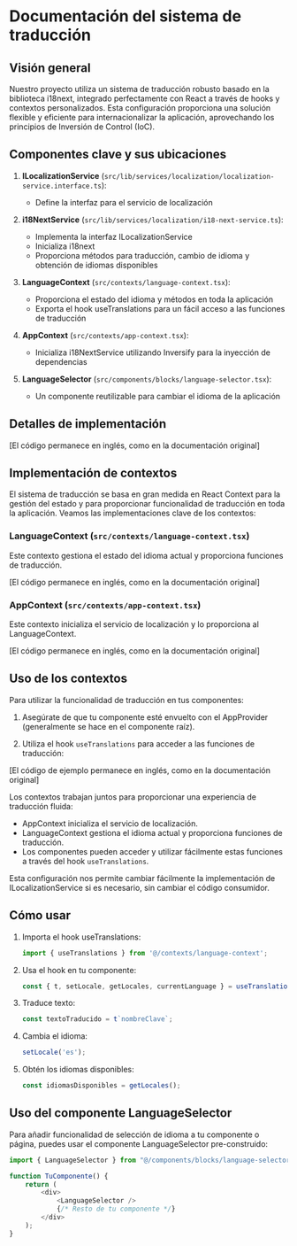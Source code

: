 # Documentación del sistema de traducción

## Visión general

Nuestro proyecto utiliza un sistema de traducción robusto basado en la biblioteca i18next, integrado perfectamente con React a través de hooks y contextos personalizados. Esta configuración proporciona una solución flexible y eficiente para internacionalizar la aplicación, aprovechando los principios de Inversión de Control (IoC).

## Componentes clave y sus ubicaciones

1. **ILocalizationService** (`src/lib/services/localization/localization-service.interface.ts`):
    - Define la interfaz para el servicio de localización

2. **i18NextService** (`src/lib/services/localization/i18-next-service.ts`):
    - Implementa la interfaz ILocalizationService
    - Inicializa i18next
    - Proporciona métodos para traducción, cambio de idioma y obtención de idiomas disponibles

3. **LanguageContext** (`src/contexts/language-context.tsx`):
    - Proporciona el estado del idioma y métodos en toda la aplicación
    - Exporta el hook useTranslations para un fácil acceso a las funciones de traducción

4. **AppContext** (`src/contexts/app-context.tsx`):
    - Inicializa i18NextService utilizando Inversify para la inyección de dependencias

5. **LanguageSelector** (`src/components/blocks/language-selector.tsx`):
    - Un componente reutilizable para cambiar el idioma de la aplicación

## Detalles de implementación

[El código permanece en inglés, como en la documentación original]

## Implementación de contextos

El sistema de traducción se basa en gran medida en React Context para la gestión del estado y para proporcionar funcionalidad de traducción en toda la aplicación. Veamos las implementaciones clave de los contextos:

### LanguageContext (`src/contexts/language-context.tsx`)

Este contexto gestiona el estado del idioma actual y proporciona funciones de traducción.

[El código permanece en inglés, como en la documentación original]

### AppContext (`src/contexts/app-context.tsx`)

Este contexto inicializa el servicio de localización y lo proporciona al LanguageContext.

[El código permanece en inglés, como en la documentación original]

## Uso de los contextos

Para utilizar la funcionalidad de traducción en tus componentes:

1. Asegúrate de que tu componente esté envuelto con el AppProvider (generalmente se hace en el componente raíz).

2. Utiliza el hook `useTranslations` para acceder a las funciones de traducción:

[El código de ejemplo permanece en inglés, como en la documentación original]

Los contextos trabajan juntos para proporcionar una experiencia de traducción fluida:
- AppContext inicializa el servicio de localización.
- LanguageContext gestiona el idioma actual y proporciona funciones de traducción.
- Los componentes pueden acceder y utilizar fácilmente estas funciones a través del hook `useTranslations`.

Esta configuración nos permite cambiar fácilmente la implementación de ILocalizationService si es necesario, sin cambiar el código consumidor.

## Cómo usar

1. Importa el hook useTranslations:
   ```typescript
   import { useTranslations } from '@/contexts/language-context';
   ```

2. Usa el hook en tu componente:
   ```typescript
   const { t, setLocale, getLocales, currentLanguage } = useTranslations('NombreDelEspacio');
   ```

3. Traduce texto:
   ```typescript
   const textoTraducido = t`nombreClave`;
   ```

4. Cambia el idioma:
   ```typescript
   setLocale('es');
   ```

5. Obtén los idiomas disponibles:
   ```typescript
   const idiomasDisponibles = getLocales();
   ```

## Uso del componente LanguageSelector

Para añadir funcionalidad de selección de idioma a tu componente o página, puedes usar el componente LanguageSelector pre-construido:

```typescript
import { LanguageSelector } from "@/components/blocks/language-selector";

function TuComponente() {
    return (
        <div>
            <LanguageSelector />
            {/* Resto de tu componente */}
        </div>
    );
}
```
